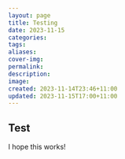```yaml
---
layout: page
title: Testing
date: 2023-11-15
categories: 
tags: 
aliases: 
cover-img: 
permalink: 
description: 
image: 
created: 2023-11-14T23:46+11:00
updated: 2023-11-15T17:00+11:00
---
```

## Test
I hope this works!


